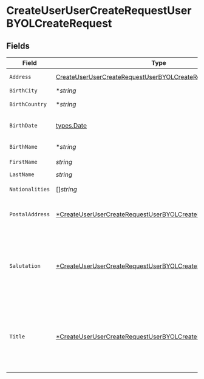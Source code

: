 # CreateUserUserCreateRequestUserBYOLCreateRequest


## Fields

| Field                                                                                                                                                                               | Type                                                                                                                                                                                | Required                                                                                                                                                                            | Description                                                                                                                                                                         |
| ----------------------------------------------------------------------------------------------------------------------------------------------------------------------------------- | ----------------------------------------------------------------------------------------------------------------------------------------------------------------------------------- | ----------------------------------------------------------------------------------------------------------------------------------------------------------------------------------- | ----------------------------------------------------------------------------------------------------------------------------------------------------------------------------------- |
| `Address`                                                                                                                                                                           | [CreateUserUserCreateRequestUserBYOLCreateRequestAddress](../../models/operations/createuserusercreaterequestuserbyolcreaterequestaddress.md)                                       | :heavy_check_mark:                                                                                                                                                                  | Address. Must not be a P.O. box or c/o address.                                                                                                                                     |
| `BirthCity`                                                                                                                                                                         | **string*                                                                                                                                                                           | :heavy_minus_sign:                                                                                                                                                                  | N/A                                                                                                                                                                                 |
| `BirthCountry`                                                                                                                                                                      | **string*                                                                                                                                                                           | :heavy_minus_sign:                                                                                                                                                                  | Country code. [ISO 3166 alpha-2 Codes](https://en.wikipedia.org/wiki/ISO_3166-1_alpha-2).                                                                                           |
| `BirthDate`                                                                                                                                                                         | [types.Date](../../types/date.md)                                                                                                                                                   | :heavy_check_mark:                                                                                                                                                                  | Birth date of the user in YYYY-MM-DD format. [RFC 3339, section 5.6](https://json-schema.org/draft/2020-12/json-schema-validation.html#RFC3339)                                     |
| `BirthName`                                                                                                                                                                         | **string*                                                                                                                                                                           | :heavy_minus_sign:                                                                                                                                                                  | If applicable, birth name of the user.                                                                                                                                              |
| `FirstName`                                                                                                                                                                         | *string*                                                                                                                                                                            | :heavy_check_mark:                                                                                                                                                                  | First name of the user.                                                                                                                                                             |
| `LastName`                                                                                                                                                                          | *string*                                                                                                                                                                            | :heavy_check_mark:                                                                                                                                                                  | Last name of the user.                                                                                                                                                              |
| `Nationalities`                                                                                                                                                                     | []*string*                                                                                                                                                                          | :heavy_check_mark:                                                                                                                                                                  | Nationalities of the user. [ISO 3166 alpha-2 Codes](https://en.wikipedia.org/wiki/ISO_3166-1_alpha-2).                                                                              |
| `PostalAddress`                                                                                                                                                                     | [*CreateUserUserCreateRequestUserBYOLCreateRequestPostalAddress](../../models/operations/createuserusercreaterequestuserbyolcreaterequestpostaladdress.md)                          | :heavy_minus_sign:                                                                                                                                                                  | User postal address. Needs to be specified if different to the residential address, otherwise it is automatically populated.                                                        |
| `Salutation`                                                                                                                                                                        | [*CreateUserUserCreateRequestUserBYOLCreateRequestSalutation](../../models/operations/createuserusercreaterequestuserbyolcreaterequestsalutation.md)                                | :heavy_minus_sign:                                                                                                                                                                  | Salutation of the user used in reports and statements.<br/>* (empty string) - <br/>* SALUTATION_MALE - <br/>* SALUTATION_FEMALE - <br/>* SALUTATION_FEMALE_MARRIED - <br/>* SALUTATION_DIVERSE -  |
| `Title`                                                                                                                                                                             | [*CreateUserUserCreateRequestUserBYOLCreateRequestTitle](../../models/operations/createuserusercreaterequestuserbyolcreaterequesttitle.md)                                          | :heavy_minus_sign:                                                                                                                                                                  | Title of the user used in reports and statements.<br/>* (empty string) - <br/>* DR - Doctor<br/>* PROF - Professor<br/>* PROF_DR - <br/>* DIPL_ING - Graduate engineer (Diplom-Ingenieur)<br/>* MAGISTER -  |